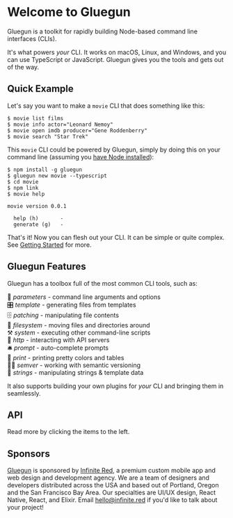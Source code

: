 # Welcome to Gluegun

Gluegun is a toolkit for rapidly building Node-based command line interfaces (CLIs).

It's what powers _your_ CLI. It works on macOS, Linux, and Windows, and you can use TypeScript or JavaScript. Gluegun gives you the tools and gets out of the way.

## Quick Example

Let's say you want to make a `movie` CLI that does something like this:

```
$ movie list films
$ movie info actor="Leonard Nemoy"
$ movie open imdb producer="Gene Roddenberry"
$ movie search "Star Trek"
```

This `movie` CLI could be powered by Gluegun, simply by doing this on your command line (assuming you [have Node installed](https://nodejs.org/en/download/current/)):

```
$ npm install -g gluegun
$ gluegun new movie --typescript
$ cd movie
$ npm link
$ movie help

movie version 0.0.1

  help (h)       - 
  generate (g)   - 
```

That's it! Now you can flesh out your CLI. It can be simple or quite complex. See [Getting Started](./getting-started) for more.

## Gluegun Features

Gluegun has a toolbox full of the most common CLI tools, such as:

🌯 *parameters* - command line arguments and options<br />
🎛 *template* - generating files from templates<br />
🗄 *patching* - manipulating file contents<br />
💾 *filesystem* - moving files and directories around<br />
⚒ *system* - executing other command-line scripts<br />
🎅 *http* - interacting with API servers<br />
🛎 *prompt* - auto-complete prompts<br />
💃 *print* - printing pretty colors and tables<br />
👩‍✈️ *semver* - working with semantic versioning<br />
🎻 *strings* - manipulating strings & template data<br />

It also supports building your own plugins for _your_ CLI and bringing them in seamlessly.

## API

Read more by clicking the items to the left.

## Sponsors

[Gluegun](https://github.com/infinitered/gluegun) is sponsored by [Infinite Red](https://infinite.red/), a premium custom mobile app and web design and development agency. We are a team of designers and developers distributed across the USA and based out of Portland, Oregon and the San Francisco Bay Area. Our specialties are UI/UX design, React Native, React, and Elixir. Email [hello@infinite.red](mailto:hello@infinite.red) if you'd like to talk about your project!
